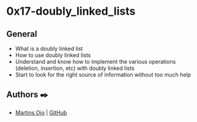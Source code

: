 # 0x17-doubly_linked_lists

## General

- What is a doubly linked list
- How to use doubly linked lists
- Understand and know how to implement the various operations (deletion, insertion, etc) with doubly linked lists
- Start to look for the right source of information without too much help

## Authors :black_nib:

- [Martins Ojo](https://www.linkedin.com/in/martins-ojo/) | [GitHub](https://github.com/MartinScript)
